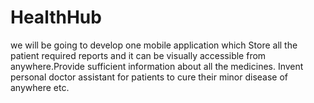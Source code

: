 # HealthHub
we will be going to develop one mobile application which Store all the patient required reports and it can be visually accessible from anywhere.Provide sufficient information about all the medicines. Invent personal doctor assistant for patients to cure their minor disease of anywhere etc.
